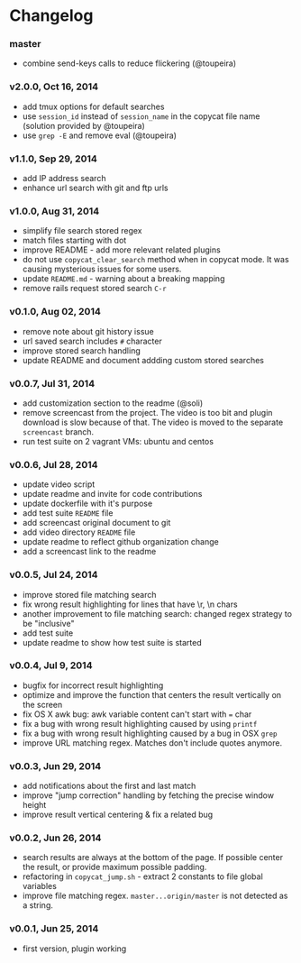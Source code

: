 # Changelog

### master
- combine send-keys calls to reduce flickering (@toupeira)

### v2.0.0, Oct 16, 2014
- add tmux options for default searches
- use `session_id` instead of `session_name` in the copycat file name (solution
  provided by @toupeira)
- use `grep -E` and remove eval (@toupeira)

### v1.1.0, Sep 29, 2014
- add IP address search
- enhance url search with git and ftp urls

### v1.0.0, Aug 31, 2014
- simplify file search stored regex
- match files starting with dot
- improve README - add more relevant related plugins
- do not use `copycat_clear_search` method when in copycat mode. It was causing
  mysterious issues for some users.
- update `README.md` - warning about a breaking mapping
- remove rails request stored search `C-r`

### v0.1.0, Aug 02, 2014
- remove note about git history issue
- url saved search includes `#` character
- improve stored search handling
- update README and document addding custom stored searches

### v0.0.7, Jul 31, 2014
- add customization section to the readme (@soli)
- remove screencast from the project. The video is too bit and plugin download
  is slow because of that. The video is moved to the separate `screencast`
  branch.
- run test suite on 2 vagrant VMs: ubuntu and centos

### v0.0.6, Jul 28, 2014
- update video script
- update readme and invite for code contributions
- update dockerfile with it's purpose
- add test suite `README` file
- add screencast original document to git
- add video directory `README` file
- update readme to reflect github organization change
- add a screencast link to the readme

### v0.0.5, Jul 24, 2014
- improve stored file matching search
- fix wrong result highlighting for lines that have \r, \n chars
- another improvement to file matching search: changed regex strategy to be
  "inclusive"
- add test suite
- update readme to show how test suite is started

### v0.0.4, Jul 9, 2014
- bugfix for incorrect result highlighting
- optimize and improve the function that centers the result vertically on the
  screen
- fix OS X awk bug: awk variable content can't start with `=` char
- fix a bug with wrong result highlighting caused by using `printf`
- fix a bug with wrong result highlighting caused by a bug in OSX `grep`
- improve URL matching regex. Matches don't include quotes anymore.

### v0.0.3, Jun 29, 2014
- add notifications about the first and last match
- improve "jump correction" handling by fetching the precise window height
- improve result vertical centering & fix a related bug

### v0.0.2, Jun 26, 2014
- search results are always at the bottom of the page. If possible center the
  result, or provide maximum possible padding.
- refactoring in `copycat_jump.sh` - extract 2 constants to file global variables
- improve file matching regex. `master...origin/master` is not detected as a
  string.

### v0.0.1, Jun 25, 2014
- first version, plugin working
